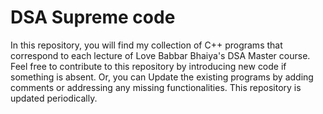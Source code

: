 # DSA Supreme code
In this repository, you will find my collection of C++ programs that correspond to each lecture of Love Babbar Bhaiya's DSA Master course. 
Feel free to contribute to this repository by introducing new code if something is absent.
 Or, you can Update the existing programs by adding comments or addressing any missing functionalities.
 This repository is updated periodically.
